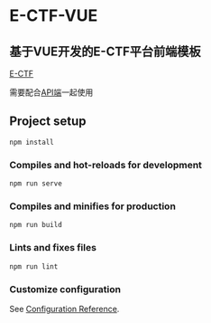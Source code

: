 # E-CTF-VUE

## 基于VUE开发的E-CTF平台前端模板
[E-CTF](http://39.106.85.139/index)

需要配合[API端](https://github.com/RGDZ-GZU/E-CTF-API.git)一起使用

## Project setup
```
npm install
```

### Compiles and hot-reloads for development
```
npm run serve
```

### Compiles and minifies for production
```
npm run build
```

### Lints and fixes files
```
npm run lint
```

### Customize configuration
See [Configuration Reference](https://cli.vuejs.org/config/).
